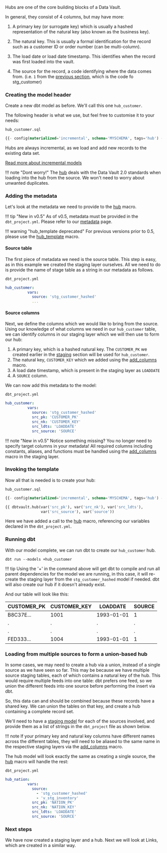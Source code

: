 Hubs are one of the core building blocks of a Data Vault. 

In general, they consist of 4 columns, but may have more: 

1. A primary key (or surrogate key) which is usually a hashed representation of the natural key (also known as the business key).

2. The natural key. This is usually a formal identification for the record such as a customer ID or 
order number (can be multi-column).

3. The load date or load date timestamp. This identifies when the record was first loaded into the vault.

4. The source for the record, a code identifying where the data comes from. 
(i.e. ```1``` from the [previous section](staging.md#adding-the-footer), which is the code fo stg_customer)

### Creating the model header

Create a new dbt model as before. We'll call this one ```hub_customer```. 

The following header is what we use, but feel free to customise it to your needs:

```hub_customer.sql```
```sql
{{- config(materialized='incremental', schema='MYSCHEMA', tags='hub') -}}
```

Hubs are always incremental, as we load and add new records to the existing data set. 

[Read more about incremental models](https://docs.getdbt.com/v0.15.0/docs/configuring-incremental-models)

!!! note "Dont worry!" 
    The [hub](macros.md#hub) deals with the Data Vault
    2.0 standards when loading into the hub from the source. We won't need to worry about unwanted duplicates.
    
### Adding the metadata

Let's look at the metadata we need to provide to the [hub](macros.md#hub) macro.

!!! tip "New in v0.5"
    As of v0.5, metadata must be provided in the ```dbt_project.yml```. Please refer to our [metadata](metadata.md) page.

!!! warning "hub_template deprecated"
    For previous versions prior to 0.5, please use the [hub_template](macros.md#hub_template) macro. 
    

#### Source table

The first piece of metadata we need is the source table. This step is easy, as in this example we created the 
staging layer ourselves. All we need to do is provide the name of stage table as a string in our metadata as follows.

```dbt_project.yml```

```yaml
hub_customer:
          vars:
            source: 'stg_customer_hashed'
            ...
```

#### Source columns

Next, we define the columns which we would like to bring from the source.
Using our knowledge of what columns we need in our  ```hub_customer``` table, we can identify columns in our
staging layer which we will then use to form our hub:

1. A primary key, which is a hashed natural key. The ```CUSTOMER_PK``` we created earlier in the [staging](staging.md) 
section will be used for ```hub_customer```.
2. The natural key, ```CUSTOMER_KEY``` which we added using the [add_columns](macros.md#add_columns) macro.
3. A load date timestamp, which is present in the staging layer as ```LOADDATE``` 
4. A ```SOURCE``` column.

We can now add this metadata to the model:

```dbt_project.yml```

```yaml hl_lines="4 5 6 7"
hub_customer:
          vars:
            source: 'stg_customer_hashed'
            src_pk: 'CUSTOMER_PK'
            src_nk: 'CUSTOMER_KEY'
            src_ldts: 'LOADDATE'
            src_source: 'SOURCE'
```

!!! note "New in v0.5"
    Notice something missing? You no longer need to specify target columns in your metadata! All required columns 
    including constants, aliases, and functions must be handled using the [add_columns](macros.md#add_columns) macro
    in the staging layer.  

### Invoking the template 

Now all that is needed is to create your hub:

```hub_customer.sql```                                                                 
```sql hl_lines="3 4"                                                             
{{- config(materialized='incremental', schema='MYSCHEMA', tags='hub') -}}

{{ dbtvault.hub(var('src_pk'), var('src_nk'), var('src_ldts'),
                var('src_source'), var('source'))                      }}
```

Here we have added a call to the [hub](macros.md#hub) macro, referencing our variables declared in the 
```dbt_project.yml```.

### Running dbt

With our model complete, we can run dbt to create our ```hub_customer``` hub.

```dbt run --models +hub_customer```

!!! tip
    Using the '+' in the command above will get dbt to compile and run all parent dependencies for the model we are 
    running, in this case, it will re-create the staging layer from the ```stg_customer_hashed``` model if needed. 
    dbt will also create our hub if it doesn't already exist.
    
And our table will look like this:

| CUSTOMER_PK  | CUSTOMER_KEY  | LOADDATE   | SOURCE       |
| ------------ | ------------ | ---------- | ------------ |
| B8C37E...    | 1001         | 1993-01-01 | 1            |
| .            | .            | .          | .            |
| .            | .            | .          | .            |
| FED333...    | 1004         | 1993-01-01 | 1            |

### Loading from multiple sources to form a union-based hub

In some cases, we may need to create a hub via a union, instead of a single source as we have seen so far.
This may be because we have multiple source staging tables, each of which contains a natural key of the hub. 
This would require multiple feeds into one table: dbt prefers one feed, 
so we union the different feeds into one source before performing the insert via dbt. 

So, this data can and should be combined because these records have a shared key. 
We can union the tables on that key, and create a hub containing a complete record set.

We'll need to have a [staging model](staging.md) for each of the sources involved, 
and provide them as a list of strings in the ```dbt_project``` file as shown below.

!!! note
    If your primary key and natural key columns have different names across the different
    tables, they will need to be aliased to the same name in the respective staging layers 
    via the [add_columns](macros.md#add_columns) macro.

The hub model will look exactly the same as creating a single source, the [hub](macros.md#hub) macro will handle 
the rest:

```dbt_project.yml```
```yaml hl_lines="3 4 5"      
hub_nation:
          vars:
            source:
              - 'stg_customer_hashed'
              - 'v_stg_inventory'
            src_pk: 'NATION_PK'
            src_nk: 'NATION_KEY'
            src_ldts: 'LOADDATE'
            src_source: 'SOURCE'
```

### Next steps

We have now created a staging layer and a hub. Next we will look at Links, which are created in a similar way.
